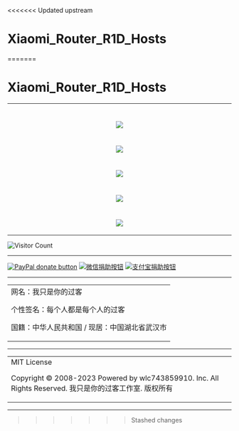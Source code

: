 <<<<<<< Updated upstream
# Xiaomi_Router_R1D_Hosts
=======
# Xiaomi_Router_R1D_Hosts

---

<h1 align="center">
  <img src="https://cdn.jsdelivr.net/gh/wlc743859910/Xiaomi_Router_R1D_Hosts/img/gh-readme-header.webp">
</h1>

<h1 align="center">
  <img src="https://cdn.jsdelivr.net/gh/wlc743859910/Xiaomi_Router_R1D_Hosts/img/template.webp">
</h1>

<h1 align="center">
  <img src="https://cdn.jsdelivr.net/gh/wlc743859910/Xiaomi_Router_R1D_Hosts/img/1424469275.webp">
</h1>

<h1 align="center">
  <img src="https://cdn.jsdelivr.net/gh/wlc743859910/Xiaomi_Router_R1D_Hosts/img/fbCScVCQ.webp">
</h1>

<h1 align="center">
  <img src="https://cdn.jsdelivr.net/gh/wlc743859910/Xiaomi_Router_R1D_Hosts/img/programmer.webp">
</h1>

---

![Visitor Count](https://profile-counter.glitch.me/{Xiaomi_Router_R1D_Hosts}/count.svg)

---

[![PayPal donate button](https://img.shields.io/badge/PayPal-donate-green.svg)](https://paypal.me/)  [![微信捐助按钮](https://img.shields.io/badge/%E5%BE%AE%E4%BF%A1-%E5%90%91TA%E6%8D%90%E5%8A%A9-green.svg)](图片链接) [![支付宝捐助按钮](https://img.shields.io/badge/%E6%94%AF%E4%BB%98%E5%AE%9D-%E5%90%91TA%E6%8D%90%E5%8A%A9-green.svg)](图片链接)

---

<table>
    <tr>
        <td >
网名：我只是你的过客

个性签名：每个人都是每个人的过客

国籍：中华人民共和国 / 现居：中国湖北省武汉市
        </center>
        </td>
    </tr>
</table>

---

<table>
    <tr>
        <td >
MIT License

Copyright © 2008-2023 Powered by wlc743859910. Inc. All Rights Reserved. 我只是你的过客工作室. 版权所有
        </center>
        </td>
    </tr>
</table>

---
>>>>>>> Stashed changes
